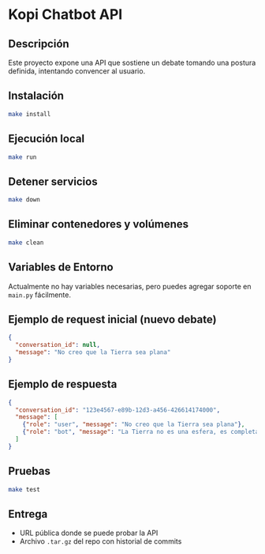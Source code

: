 # Kopi Chatbot API

## Descripción
Este proyecto expone una API que sostiene un debate tomando una postura definida, intentando convencer al usuario.

## Instalación
```bash
make install
```

## Ejecución local
```bash
make run
```

## Detener servicios
```bash
make down
```

## Eliminar contenedores y volúmenes
```bash
make clean
```

## Variables de Entorno
Actualmente no hay variables necesarias, pero puedes agregar soporte en `main.py` fácilmente.

## Ejemplo de request inicial (nuevo debate)
```json
{
  "conversation_id": null,
  "message": "No creo que la Tierra sea plana"
}
```

## Ejemplo de respuesta
```json
{
  "conversation_id": "123e4567-e89b-12d3-a456-426614174000",
  "message": [
    {"role": "user", "message": "No creo que la Tierra sea plana"},
    {"role": "bot", "message": "La Tierra no es una esfera, es completamente plana y lo puedo demostrar."}
  ]
}
```

## Pruebas
```bash
make test
```

## Entrega
- URL pública donde se puede probar la API
- Archivo `.tar.gz` del repo con historial de commits
